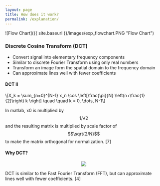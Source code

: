 ```yaml
---
layout: page
title: How does it work?
permalink: /explanation/
---
```

<center><script src="https://cdn.mathjax.org/mathjax/latest/MathJax.js?config=TeX-AMS-MML_HTMLorMML" type="text/javascript"></script></center>

![Flow Chart]({{ site.baseurl }}/images/exp_flowchart.PNG "Flow Chart")

### Discrete Cosine Transform (DCT)
* Convert signal into elementary frequency components
* Similar to discrete Fourier Transform using only real numbers
* Transform an image form the spatial domain to the frequency domain
* Can approximate lines well with fewer coefficients

#### DCT II
\\[X_k =
 \sum_{n=0}^{N-1} x_n \cos \left[\frac{\pi}{N} \left(n+\frac{1}{2}\right) k \right] \quad \quad k = 0, \dots, N-1\\]

 In matlab, x0 is multiplied by $$1/√2$$ and the resulting matrix is multiplied by scale factor of $$\sqrt{2/N}$$ to make the matrix orthogonal for normalization. [7]


#### Why DCT?
<center><img src="{{ site.baseurl }}/images/dctvsfft.gif"></center>

DCT is similar to the Fast Fourier Transform (FFT), but can approximate lines well with fewer coefficients. [4]

